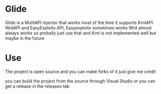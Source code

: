 # Glide
Glide is a MultiAPI injector that works most of the time it supports KrnlAPI
WrdAPI and EasyExploits API, Easyexploits sometimes works Wrd almost always works so probally just use that
and Krnl is not implemented well but maybe in the future

# Use 

The project is open source and you can make forks of it just give me credit

you can build the project from the source through Visual Studio or you can get
a release in the releases tab
